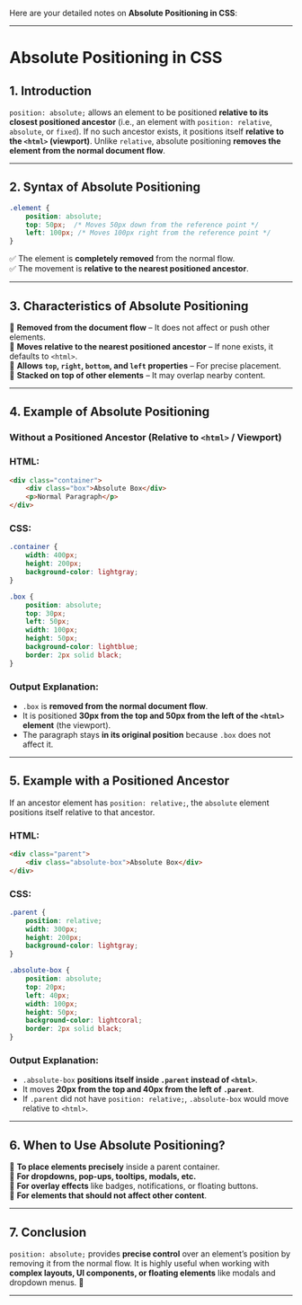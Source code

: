 Here are your detailed notes on **Absolute Positioning in CSS**:  

---

# **Absolute Positioning in CSS**  

## **1. Introduction**  

`position: absolute;` allows an element to be positioned **relative to its closest positioned ancestor** (i.e., an element with `position: relative`, `absolute`, or `fixed`). If no such ancestor exists, it positions itself **relative to the `<html>` (viewport)**. Unlike `relative`, absolute positioning **removes the element from the normal document flow**.  

---

## **2. Syntax of Absolute Positioning**  

```css
.element {
    position: absolute;
    top: 50px;  /* Moves 50px down from the reference point */
    left: 100px; /* Moves 100px right from the reference point */
}
```

✅ The element is **completely removed** from the normal flow.  
✅ The movement is **relative to the nearest positioned ancestor**.  

---

## **3. Characteristics of Absolute Positioning**  

🔹 **Removed from the document flow** – It does not affect or push other elements.  
🔹 **Moves relative to the nearest positioned ancestor** – If none exists, it defaults to `<html>`.  
🔹 **Allows `top`, `right`, `bottom`, and `left` properties** – For precise placement.  
🔹 **Stacked on top of other elements** – It may overlap nearby content.  

---

## **4. Example of Absolute Positioning**  

### **Without a Positioned Ancestor (Relative to `<html>` / Viewport)**  

### **HTML:**

```html
<div class="container">
    <div class="box">Absolute Box</div>
    <p>Normal Paragraph</p>
</div>
```

### **CSS:**

```css
.container {
    width: 400px;
    height: 200px;
    background-color: lightgray;
}

.box {
    position: absolute;
    top: 30px; 
    left: 50px;
    width: 100px;
    height: 50px;
    background-color: lightblue;
    border: 2px solid black;
}
```

### **Output Explanation:**  

- `.box` is **removed from the normal document flow**.  
- It is positioned **30px from the top and 50px from the left of the `<html>` element** (the viewport).  
- The paragraph stays **in its original position** because `.box` does not affect it.  

---

## **5. Example with a Positioned Ancestor**  

If an ancestor element has `position: relative;`, the `absolute` element positions itself relative to that ancestor.

### **HTML:**

```html
<div class="parent">
    <div class="absolute-box">Absolute Box</div>
</div>
```

### **CSS:**

```css
.parent {
    position: relative;
    width: 300px;
    height: 200px;
    background-color: lightgray;
}

.absolute-box {
    position: absolute;
    top: 20px;
    left: 40px;
    width: 100px;
    height: 50px;
    background-color: lightcoral;
    border: 2px solid black;
}
```

### **Output Explanation:**  

- `.absolute-box` **positions itself inside `.parent` instead of `<html>`**.  
- It moves **20px from the top and 40px from the left of `.parent`**.  
- If `.parent` did not have `position: relative;`, `.absolute-box` would move relative to `<html>`.  

---

## **6. When to Use Absolute Positioning?**  

🔹 **To place elements precisely** inside a parent container.  
🔹 **For dropdowns, pop-ups, tooltips, modals, etc.**  
🔹 **For overlay effects** like badges, notifications, or floating buttons.  
🔹 **For elements that should not affect other content**.  

---

## **7. Conclusion**  

`position: absolute;` provides **precise control** over an element’s position by removing it from the normal flow. It is highly useful when working with **complex layouts, UI components, or floating elements** like modals and dropdown menus. 🚀  

---
